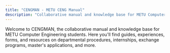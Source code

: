 ```yaml
---
title: "CENGMAN - METU CENG Manual"
description: "Collaborative manual and knowledge base for METU Computer Engineering students"
---
```


Welcome to CENGMAN, the collaborative manual and knowledge base for METU Computer Engineering students. Here you'll find guides, experiences, forms, and resources on departmental procedures, internships, exchange programs, master's applications, and more. 